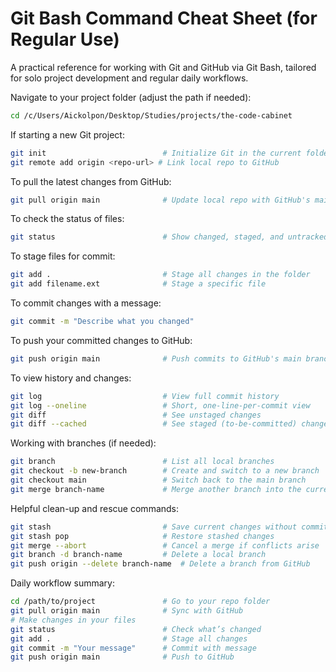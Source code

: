 # Git Bash Command Cheat Sheet (for Regular Use)

A practical reference for working with Git and GitHub via Git Bash, tailored for solo project development and regular daily workflows.

Navigate to your project folder (adjust the path if needed):

```bash
cd /c/Users/Aickolpon/Desktop/Studies/projects/the-code-cabinet
```

If starting a new Git project:

```bash
git init                          # Initialize Git in the current folder
git remote add origin <repo-url> # Link local repo to GitHub
```

To pull the latest changes from GitHub:

```bash
git pull origin main              # Update local repo with GitHub's main branch
```

To check the status of files:

```bash
git status                        # Show changed, staged, and untracked files
```

To stage files for commit:

```bash
git add .                         # Stage all changes in the folder
git add filename.ext              # Stage a specific file
```

To commit changes with a message:

```bash
git commit -m "Describe what you changed"
```

To push your committed changes to GitHub:

```bash
git push origin main              # Push commits to GitHub's main branch
```

To view history and changes:

```bash
git log                           # View full commit history
git log --oneline                 # Short, one-line-per-commit view
git diff                          # See unstaged changes
git diff --cached                 # See staged (to-be-committed) changes
```

Working with branches (if needed):

```bash
git branch                        # List all local branches
git checkout -b new-branch        # Create and switch to a new branch
git checkout main                 # Switch back to the main branch
git merge branch-name             # Merge another branch into the current one
```

Helpful clean-up and rescue commands:

```bash
git stash                         # Save current changes without committing
git stash pop                     # Restore stashed changes
git merge --abort                 # Cancel a merge if conflicts arise
git branch -d branch-name         # Delete a local branch
git push origin --delete branch-name  # Delete a branch from GitHub
```

Daily workflow summary:

```bash
cd /path/to/project               # Go to your repo folder
git pull origin main              # Sync with GitHub
# Make changes in your files
git status                        # Check what’s changed
git add .                         # Stage all changes
git commit -m "Your message"      # Commit with message
git push origin main              # Push to GitHub
```
